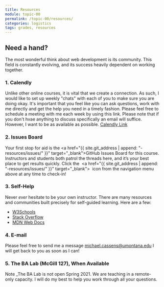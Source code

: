 ```yaml
---
title: Resources
module: topic-00
permalink: /topic-00/resources/
categories: logistics
tags: grades, resources
---
```


## Need a hand?
The most wonderful think about web development is its community. This field is constantly evolving, and its success heavily dependent on working together.

### 1. Calendly
Unlike other online courses, it is vital that we create a connection.  As such, I would like to set up weekly "chats" with each of you to make sure you are doing okay.  It's important that you feel like you can ask questions, work with me directly and get the help you need in a timely fashion.  Please feel free to schedule a meeting with me each week by using this link.  Please note that if you don't hvae anything to discuss specifically an email will suffice.  However, I want to be as available as possible. <a href="https://calendly.com/michael-cassens/341-meeting" target="_new">Calendly Link</a>

### 2. Issues Board
Your first stop for aid is the <a href="{{ site.git_address | append: "-resources/issues/" }}" target="_blank">GitHub Issues Board</a> for this course. Instructors and students both patrol the threads here, and it’s your best place to get results quickly. Click the &nbsp;<a href="{{ site.git_address | append: "-resources/issues/" }}" target="_blank"><i class="fab fa-github fa-lg" aria-hidden="true"></i></a>&nbsp; icon from the navigation menu above at any time to check-in!

### 3. Self-Help
Never _ever_ hesitate to be your own instructor. There are many resources and communities built precisely for self-guided learning. Here are a few:
- [W3Schools](https://www.w3schools.com/)
- [Stack Overflow](https://stackoverflow.com/)
- [MDN Web Docs](https://developer.mozilla.org/en-US/)

### 4. E-mail
Please feel free to send me a message <a href="mailto:michael.cassens@umontana.edu?subject=MART341">michael.cassens@umontana.edu</a> I will get back to you as soon as I can!

### 5. The BA Lab (McGill 127), When Available
<span class="label label-info">Note</span> _The BA Lab is not open Spring 2021.  We are teaching in a remote-only capacity.  I will do my best to help you work through all your questions.

<!--
Missoula-based students are welcome (and encouraged) to utilize the BA Lab located on the University of Montana main campus. Staffed by graduate candidates and open to all takers of this course, the BA Lab is a one-to-one hands-on resource where you can get help, feedback, or critique before turning assignments in.

<iframe src="https://calendar.google.com/calendar/embed?mode=WEEK&amp;src=1s1tnc56cnjncqhreim65b7pi0%40group.calendar.google.com&amp;ctz=America/Denver" frameborder="0" scrolling="no" allowfullscreen="" style="width: 100%; height: 400px; background-color: #F5F5F5;"></iframe>
-->

<!--Use this <a href="https://map.umt.edu/place/48#18/46.86242/-113.98363" target="_blank">campus map</a> for directions.-->